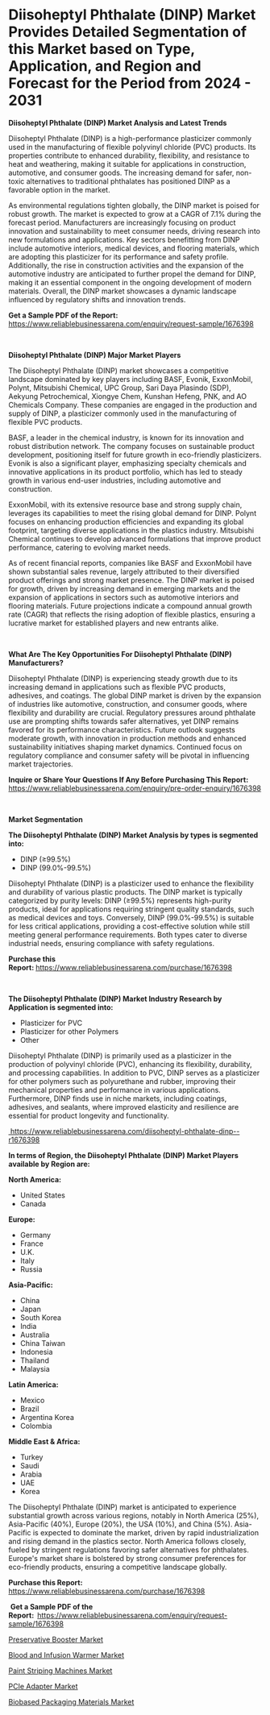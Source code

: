 <p><h1>Diisoheptyl Phthalate (DINP) Market Provides Detailed Segmentation of this Market based on Type, Application, and Region and Forecast for the Period from 2024 - 2031</h1></p><p><strong>Diisoheptyl Phthalate (DINP) Market Analysis and Latest Trends</strong></p>
<p><p>Diisoheptyl Phthalate (DINP) is a high-performance plasticizer commonly used in the manufacturing of flexible polyvinyl chloride (PVC) products. Its properties contribute to enhanced durability, flexibility, and resistance to heat and weathering, making it suitable for applications in construction, automotive, and consumer goods. The increasing demand for safer, non-toxic alternatives to traditional phthalates has positioned DINP as a favorable option in the market.</p><p>As environmental regulations tighten globally, the DINP market is poised for robust growth. The market is expected to grow at a CAGR of 7.1% during the forecast period. Manufacturers are increasingly focusing on product innovation and sustainability to meet consumer needs, driving research into new formulations and applications. Key sectors benefitting from DINP include automotive interiors, medical devices, and flooring materials, which are adopting this plasticizer for its performance and safety profile. Additionally, the rise in construction activities and the expansion of the automotive industry are anticipated to further propel the demand for DINP, making it an essential component in the ongoing development of modern materials. Overall, the DINP market showcases a dynamic landscape influenced by regulatory shifts and innovation trends.</p></p>
<p><strong>Get a Sample PDF of the Report:&nbsp;</strong> <a href="https://www.reliablebusinessarena.com/enquiry/request-sample/1676398?utm_campaign=1290&utm_medium=2&utm_source=Github&utm_content=ia&utm_term=30092024&utm_id=diisoheptyl-phthalate-dinp">https://www.reliablebusinessarena.com/enquiry/request-sample/1676398</a></p>
<p>&nbsp;</p>
<p><strong>Diisoheptyl Phthalate (DINP) Major Market Players</strong></p>
<p><p>The Diisoheptyl Phthalate (DINP) market showcases a competitive landscape dominated by key players including BASF, Evonik, ExxonMobil, Polynt, Mitsubishi Chemical, UPC Group, Sari Daya Plasindo (SDP), Aekyung Petrochemical, Xiongye Chem, Kunshan Hefeng, PNK, and AO Chemicals Company. These companies are engaged in the production and supply of DINP, a plasticizer commonly used in the manufacturing of flexible PVC products.</p><p>BASF, a leader in the chemical industry, is known for its innovation and robust distribution network. The company focuses on sustainable product development, positioning itself for future growth in eco-friendly plasticizers. Evonik is also a significant player, emphasizing specialty chemicals and innovative applications in its product portfolio, which has led to steady growth in various end-user industries, including automotive and construction.</p><p>ExxonMobil, with its extensive resource base and strong supply chain, leverages its capabilities to meet the rising global demand for DINP. Polynt focuses on enhancing production efficiencies and expanding its global footprint, targeting diverse applications in the plastics industry. Mitsubishi Chemical continues to develop advanced formulations that improve product performance, catering to evolving market needs.</p><p>As of recent financial reports, companies like BASF and ExxonMobil have shown substantial sales revenue, largely attributed to their diversified product offerings and strong market presence. The DINP market is poised for growth, driven by increasing demand in emerging markets and the expansion of applications in sectors such as automotive interiors and flooring materials. Future projections indicate a compound annual growth rate (CAGR) that reflects the rising adoption of flexible plastics, ensuring a lucrative market for established players and new entrants alike.</p></p>
<p>&nbsp;</p>
<p><strong>What Are The Key Opportunities For Diisoheptyl Phthalate (DINP) Manufacturers?</strong></p>
<p><p>Diisoheptyl Phthalate (DINP) is experiencing steady growth due to its increasing demand in applications such as flexible PVC products, adhesives, and coatings. The global DINP market is driven by the expansion of industries like automotive, construction, and consumer goods, where flexibility and durability are crucial. Regulatory pressures around phthalate use are prompting shifts towards safer alternatives, yet DINP remains favored for its performance characteristics. Future outlook suggests moderate growth, with innovation in production methods and enhanced sustainability initiatives shaping market dynamics. Continued focus on regulatory compliance and consumer safety will be pivotal in influencing market trajectories.</p></p>
<p><strong>Inquire or Share Your Questions If Any Before Purchasing This Report:</strong> <a href="https://www.reliablebusinessarena.com/enquiry/pre-order-enquiry/1676398?utm_campaign=1290&utm_medium=2&utm_source=Github&utm_content=ia&utm_term=30092024&utm_id=diisoheptyl-phthalate-dinp">https://www.reliablebusinessarena.com/enquiry/pre-order-enquiry/1676398</a></p>
<p>&nbsp;</p>
<p><strong>Market Segmentation</strong></p>
<p><strong>The Diisoheptyl Phthalate (DINP) Market Analysis by types is segmented into:</strong></p>
<p><ul><li>DINP (≥99.5%)</li><li>DINP (99.0%-99.5%)</li></ul></p>
<p><p>Diisoheptyl Phthalate (DINP) is a plasticizer used to enhance the flexibility and durability of various plastic products. The DINP market is typically categorized by purity levels: DINP (≥99.5%) represents high-purity products, ideal for applications requiring stringent quality standards, such as medical devices and toys. Conversely, DINP (99.0%-99.5%) is suitable for less critical applications, providing a cost-effective solution while still meeting general performance requirements. Both types cater to diverse industrial needs, ensuring compliance with safety regulations.</p></p>
<p><strong>Purchase this Report:&nbsp;</strong><a href="https://www.reliablebusinessarena.com/purchase/1676398?utm_campaign=1290&utm_medium=2&utm_source=Github&utm_content=ia&utm_term=30092024&utm_id=diisoheptyl-phthalate-dinp">https://www.reliablebusinessarena.com/purchase/1676398</a></p>
<p>&nbsp;</p>
<p><strong>The Diisoheptyl Phthalate (DINP) Market Industry Research by Application is segmented into:</strong></p>
<p><ul><li>Plasticizer for PVC</li><li>Plasticizer for other Polymers</li><li>Other</li></ul></p>
<p><p>Diisoheptyl Phthalate (DINP) is primarily used as a plasticizer in the production of polyvinyl chloride (PVC), enhancing its flexibility, durability, and processing capabilities. In addition to PVC, DINP serves as a plasticizer for other polymers such as polyurethane and rubber, improving their mechanical properties and performance in various applications. Furthermore, DINP finds use in niche markets, including coatings, adhesives, and sealants, where improved elasticity and resilience are essential for product longevity and functionality.</p></p>
<p><a href="https://www.reliablebusinessarena.com/diisoheptyl-phthalate-dinp--r1676398?utm_campaign=1290&utm_medium=2&utm_source=Github&utm_content=ia&utm_term=30092024&utm_id=diisoheptyl-phthalate-dinp">&nbsp;https://www.reliablebusinessarena.com/diisoheptyl-phthalate-dinp--r1676398</a></p>
<p><strong>In terms of Region, the Diisoheptyl Phthalate (DINP) Market Players available by Region are:</strong></p>
<p>
    <p> <strong> North America: </strong>
        <ul>
            <li>United States</li>
            <li>Canada</li>
        </ul>
        </p> 
    <p> <strong> Europe: </strong>
        <ul>
            <li>Germany</li>
            <li>France</li>
            <li>U.K.</li>
            <li>Italy</li>
            <li>Russia</li>
        </ul>
        </p> 
    <p> <strong> Asia-Pacific: </strong>
        <ul>
            <li>China</li>
            <li>Japan</li>
            <li>South Korea</li>
            <li>India</li>
            <li>Australia</li>
            <li>China Taiwan</li>
            <li>Indonesia</li>
            <li>Thailand</li>
            <li>Malaysia</li>
        </ul>
        </p> 
    <p> <strong> Latin America: </strong>
        <ul>
            <li>Mexico</li>
            <li>Brazil</li>
            <li>Argentina Korea</li>
            <li>Colombia</li>
        </ul>
        </p> 
    <p> <strong> Middle East & Africa: </strong>
        <ul>
            <li>Turkey</li>
            <li>Saudi</li>
            <li>Arabia</li>
            <li>UAE</li>
            <li>Korea</li>
        </ul>
    </p>
    </p>
<p><p>The Diisoheptyl Phthalate (DINP) market is anticipated to experience substantial growth across various regions, notably in North America (25%), Asia-Pacific (40%), Europe (20%), the USA (10%), and China (5%). Asia-Pacific is expected to dominate the market, driven by rapid industrialization and rising demand in the plastics sector. North America follows closely, fueled by stringent regulations favoring safer alternatives for phthalates. Europe's market share is bolstered by strong consumer preferences for eco-friendly products, ensuring a competitive landscape globally.</p></p>
<p><strong>Purchase this Report: </strong><a href="https://www.reliablebusinessarena.com/purchase/1676398?utm_campaign=1290&utm_medium=2&utm_source=Github&utm_content=ia&utm_term=30092024&utm_id=diisoheptyl-phthalate-dinp">https://www.reliablebusinessarena.com/purchase/1676398</a></p>
<p>&nbsp;<strong>Get a Sample PDF of the Report:&nbsp;&nbsp;</strong><a href="https://www.reliablebusinessarena.com/enquiry/request-sample/1676398?utm_campaign=1290&utm_medium=2&utm_source=Github&utm_content=ia&utm_term=30092024&utm_id=diisoheptyl-phthalate-dinp">https://www.reliablebusinessarena.com/enquiry/request-sample/1676398</a></p>
<p><strong></strong></p>
<p><p><a href="https://issuu.com/reportprime-2/docs/preservative-booster-market-size-20_e68742c1261f9c?utm_campaign=1290&utm_medium=2&utm_source=Github&utm_content=ia&utm_term=30092024&utm_id=diisoheptyl-phthalate-dinp">Preservative Booster Market</a></p><p><a href="https://www.linkedin.com/pulse/blood-infusion-warmer-market-size-share-analysis-growth-difwf?utm_campaign=1290&utm_medium=2&utm_source=Github&utm_content=ia&utm_term=30092024&utm_id=diisoheptyl-phthalate-dinp">Blood and Infusion Warmer Market</a></p><p><a href="https://www.linkedin.com/pulse/global-paint-striping-machines-market-size-expected-experience-zoktf?utm_campaign=1290&utm_medium=2&utm_source=Github&utm_content=ia&utm_term=30092024&utm_id=diisoheptyl-phthalate-dinp">Paint Striping Machines Market</a></p><p><a href="https://www.linkedin.com/pulse/pcie-adapter-industry-forecast-market-shifts-strategic-imperatives-9vq3f?utm_campaign=1290&utm_medium=2&utm_source=Github&utm_content=ia&utm_term=30092024&utm_id=diisoheptyl-phthalate-dinp">PCIe Adapter Market</a></p><p><a href="https://issuu.com/reportprime-2/docs/biobased-packaging-materials-market_05122c14ace7cb?utm_campaign=1290&utm_medium=2&utm_source=Github&utm_content=ia&utm_term=30092024&utm_id=diisoheptyl-phthalate-dinp">Biobased Packaging Materials Market</a></p></p>